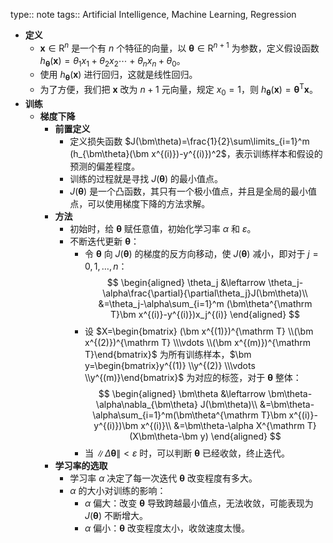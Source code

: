 type:: note
tags:: Artificial Intelligence, Machine Learning, Regression

- **定义**
	- $\bm x\in\mathrm R^n$ 是一个有 $n$ 个特征的向量，以 $\bm\theta\in\mathrm R^{n+1}$ 为参数，定义假设函数 $h_{\bm\theta}(\bm x)=\theta_1x_1+\theta_2x_2\cdots+\theta_nx_n+\theta_0$。
	- 使用 $h_{\bm\theta}(\bm x)$ 进行回归，这就是线性回归。
	- 为了方便，我们把 $\bm x$ 改为 $n+1$ 元向量，规定 $x_0=1$，则 $h_{\bm\theta}(\bm x)=\bm\theta^{\mathrm T}\bm x$。
- **训练**
	- **梯度下降**
		- **前置定义**
			- 定义损失函数 $J(\bm\theta)=\frac{1}{2}\sum\limits_{i=1}^m (h_{\bm\theta}(\bm x^{(i)})-y^{(i)})^2$，表示训练样本和假设的预测的偏差程度。
			- 训练的过程就是寻找 $J(\bm\theta)$ 的最小值点。
			- $J(\bm\theta)$ 是一个凸函数，其只有一个极小值点，并且是全局的最小值点，可以使用梯度下降的方法求解。
		- **方法**
			- 初始时，给 $\bm\theta$ 赋任意值，初始化学习率 $\alpha$ 和 $\varepsilon$。
			- 不断迭代更新 $\bm\theta$：
				- 令 $\bm\theta$ 向 $J(\bm\theta)$ 的梯度的反方向移动，使 $J(\bm\theta)$ 减小，即对于 $j=0,1,\dots,n$：
				  $$
				  \begin{aligned}
				  \theta_j &\leftarrow \theta_j-\alpha\frac{\partial}{\partial\theta_j}J(\bm\theta)\\
				  &=\theta_j-\alpha\sum_{i=1}^m (\bm\theta^{\mathrm T}\bm x^{(i)}-y^{(i)})x_j^{(i)}
				  \end{aligned}
				  $$
				- 设 $X=\begin{bmatrix} (\bm x^{(1)})^{\mathrm T} \\(\bm x^{(2)})^{\mathrm T} \\\vdots \\(\bm x^{(m)})^{\mathrm T}\end{bmatrix}$ 为所有训练样本，$\bm y=\begin{bmatrix}y^{(1)} \\y^{(2)} \\\vdots \\y^{(m)}\end{bmatrix}$ 为对应的标签，对于 $\bm\theta$ 整体：
				  $$
				  \begin{aligned}
				  \bm\theta &\leftarrow \bm\theta-\alpha\nabla_{\bm\theta} J(\bm\theta)\\
				  &=\bm\theta-\alpha\sum_{i=1}^m(\bm\theta^{\mathrm T}\bm x^{(i)}-y^{(i)})\bm x^{(i)}\\
				  &=\bm\theta-\alpha X^{\mathrm T}(X\bm\theta-\bm y)
				  \end{aligned}
				  $$
				- 当 $\|\Delta\bm\theta\|<\varepsilon$ 时，可以判断 $\bm\theta$ 已经收敛，终止迭代。
		- **学习率的选取**
			- 学习率 $\alpha$ 决定了每一次迭代 $\bm\theta$ 改变程度有多大。
			- $\alpha$ 的大小对训练的影响：
				- $\alpha$ 偏大：改变 $\bm\theta$ 导致跨越最小值点，无法收敛，可能表现为 $J(\bm\theta)$ 不断增大。
				- $\alpha$ 偏小：$\bm\theta$ 改变程度太小，收敛速度太慢。
